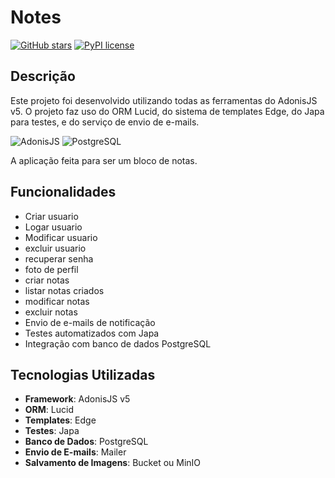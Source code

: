 # Notes

[![GitHub stars](https://img.shields.io/github/stars/Cyacer/Notes.svg?style=social&label=Stars)](https://github.com/Cyacer/Notes)
[![PyPI license](https://img.shields.io/pypi/l/ansicolortags.svg)](https://pypi.python.org/pypi/ansicolortags/)

## Descrição

Este projeto foi desenvolvido utilizando todas as ferramentas do AdonisJS v5. O projeto faz uso do ORM Lucid, do sistema de templates Edge, do Japa para testes, e do serviço de envio de e-mails.

![AdonisJS](https://img.shields.io/badge/adonis%20js-220052?style=for-the-badge&logo=adonisjs&logoColor=white) 
![PostgreSQL](https://img.shields.io/badge/postgres-%23316192.svg?style=for-the-badge&logo=postgresql&logoColor=white)

A aplicação feita para ser um bloco de notas.

## Funcionalidades

- Criar usuario
- Logar usuario
- Modificar usuario
- excluir usuario
- recuperar senha
- foto de perfil
- criar notas
- listar notas criados
- modificar notas
- excluir notas
- Envio de e-mails de notificação
- Testes automatizados com Japa
- Integração com banco de dados PostgreSQL

## Tecnologias Utilizadas

- **Framework**: AdonisJS v5
- **ORM**: Lucid
- **Templates**: Edge
- **Testes**: Japa
- **Banco de Dados**: PostgreSQL
- **Envio de E-mails**: Mailer
- **Salvamento de Imagens**: Bucket ou MinIO
